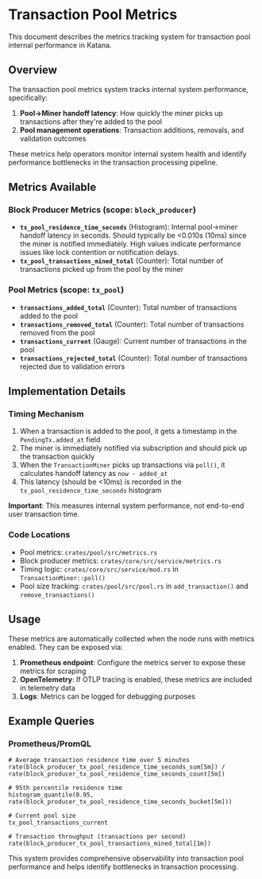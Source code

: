 # Transaction Pool Metrics

This document describes the metrics tracking system for transaction pool internal performance in Katana.

## Overview

The transaction pool metrics system tracks internal system performance, specifically:
1. **Pool→Miner handoff latency**: How quickly the miner picks up transactions after they're added to the pool
2. **Pool management operations**: Transaction additions, removals, and validation outcomes

These metrics help operators monitor internal system health and identify performance bottlenecks in the transaction processing pipeline.

## Metrics Available

### Block Producer Metrics (scope: `block_producer`)

- **`tx_pool_residence_time_seconds`** (Histogram): Internal pool→miner handoff latency in seconds. Should typically be <0.010s (10ms) since the miner is notified immediately. High values indicate performance issues like lock contention or notification delays.
- **`tx_pool_transactions_mined_total`** (Counter): Total number of transactions picked up from the pool by the miner

### Pool Metrics (scope: `tx_pool`)

- **`transactions_added_total`** (Counter): Total number of transactions added to the pool
- **`transactions_removed_total`** (Counter): Total number of transactions removed from the pool
- **`transactions_current`** (Gauge): Current number of transactions in the pool
- **`transactions_rejected_total`** (Counter): Total number of transactions rejected due to validation errors

## Implementation Details

### Timing Mechanism

1. When a transaction is added to the pool, it gets a timestamp in the `PendingTx.added_at` field
2. The miner is immediately notified via subscription and should pick up the transaction quickly
3. When the `TransactionMiner` picks up transactions via `poll()`, it calculates handoff latency as `now - added_at`
4. This latency (should be <10ms) is recorded in the `tx_pool_residence_time_seconds` histogram

**Important**: This measures internal system performance, not end-to-end user transaction time.

### Code Locations

- Pool metrics: `crates/pool/src/metrics.rs`
- Block producer metrics: `crates/core/src/service/metrics.rs`
- Timing logic: `crates/core/src/service/mod.rs` in `TransactionMiner::poll()`
- Pool size tracking: `crates/pool/src/pool.rs` in `add_transaction()` and `remove_transactions()`

## Usage

These metrics are automatically collected when the node runs with metrics enabled. They can be exposed via:

1. **Prometheus endpoint**: Configure the metrics server to expose these metrics for scraping
2. **OpenTelemetry**: If OTLP tracing is enabled, these metrics are included in telemetry data
3. **Logs**: Metrics can be logged for debugging purposes

## Example Queries

### Prometheus/PromQL

```promql
# Average transaction residence time over 5 minutes
rate(block_producer_tx_pool_residence_time_seconds_sum[5m]) / rate(block_producer_tx_pool_residence_time_seconds_count[5m])

# 95th percentile residence time
histogram_quantile(0.95, rate(block_producer_tx_pool_residence_time_seconds_bucket[5m]))

# Current pool size
tx_pool_transactions_current

# Transaction throughput (transactions per second)
rate(block_producer_tx_pool_transactions_mined_total[1m])
```

This system provides comprehensive observability into transaction pool performance and helps identify bottlenecks in transaction processing.

